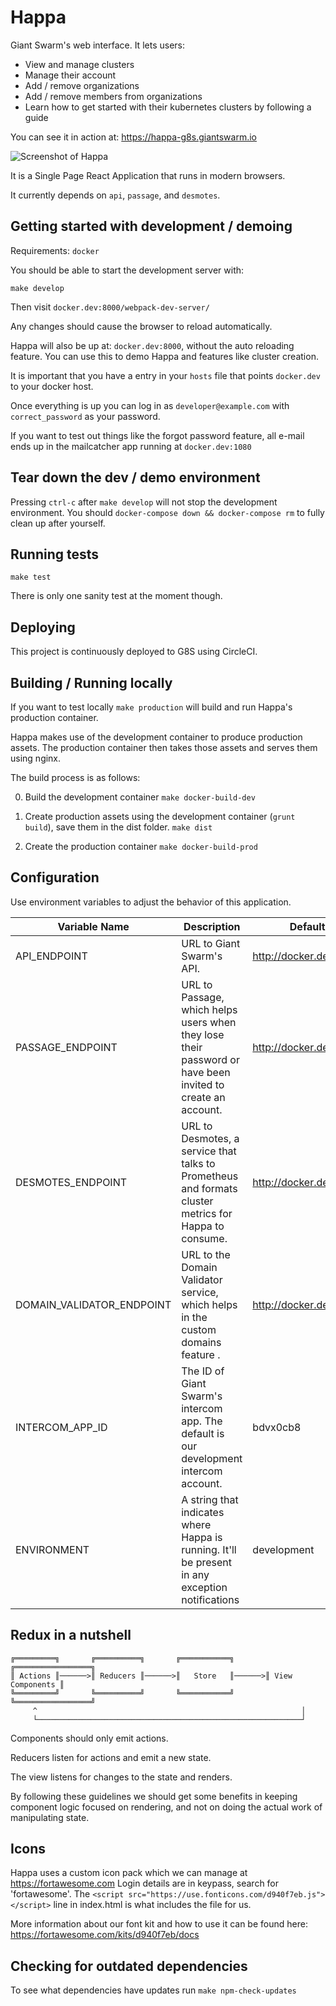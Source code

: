 Happa
=====

Giant Swarm's web interface. It lets users:

- View and manage clusters
- Manage their account
- Add / remove organizations
- Add / remove members from organizations
- Learn how to get started with their kubernetes clusters by following a guide

You can see it in action at: https://happa-g8s.giantswarm.io

![Screenshot of Happa](https://cloud.githubusercontent.com/assets/455309/22954790/c31fb514-f318-11e6-8ca3-33cece9e9094.png)

It is a Single Page React Application that runs in modern browsers.

It currently depends on `api`, `passage`, and `desmotes`.

## Getting started with development / demoing

Requirements: `docker`

You should be able to start the development server with:

`make develop`

Then visit `docker.dev:8000/webpack-dev-server/`

Any changes should cause the browser to reload automatically.

Happa will also be up at: `docker.dev:8000`, without the auto reloading feature.
You can use this to demo Happa and features like cluster creation.

It is important that you have a entry in your `hosts` file that points `docker.dev`
to your docker host.

Once everything is up you can log in as `developer@example.com` with
`correct_password` as your password.

If you want to test out things like the forgot password feature, all e-mail ends up in
the mailcatcher app running at `docker.dev:1080`

## Tear down the dev / demo environment

Pressing `ctrl-c` after `make develop` will not stop the development environment.
You should `docker-compose down && docker-compose rm` to fully clean up
after yourself.

Running tests
-------------

`make test`

There is only one sanity test at the moment though.

Deploying
---------

This project is continuously deployed to G8S using CircleCI.

Building / Running locally
--------------------------

If you want to test locally `make production` will build and run
Happa's production container.

Happa makes use of the development container to produce production assets.
The production container then takes those assets and serves them using nginx.

The build process is as follows:

0. Build the development container `make docker-build-dev`

1. Create production assets using the development container (`grunt build`), save them in the
dist folder. `make dist`

2. Create the production container `make docker-build-prod`

Configuration
-------------

Use environment variables to adjust the behavior of this application.

|Variable Name|Description|Default|
|-------------|-----------|-------|
|API_ENDPOINT |URL to Giant Swarm's API.|http://docker.dev:9000|
|PASSAGE_ENDPOINT|URL to Passage, which helps users when they lose their password or have been invited to create an account.|http://docker.dev:5001|
|DESMOTES_ENDPOINT|URL to Desmotes, a service that talks to Prometheus and formats cluster metrics for Happa to consume.|http://docker.dev:9001|
|DOMAIN_VALIDATOR_ENDPOINT|URL to the Domain Validator service, which helps in the custom domains feature .|http://docker.dev:5001|
|INTERCOM_APP_ID|The ID of Giant Swarm's intercom app. The default is our development intercom account.|bdvx0cb8|
|ENVIRONMENT  |A string that indicates where Happa is running. It'll be present in any exception notifications|development|


Redux in a nutshell
--------------------
```
╔═════════╗       ╔══════════╗       ╔═══════════╗       ╔═════════════════╗
║ Actions ║──────>║ Reducers ║──────>║   Store   ║──────>║ View Components ║
╚═════════╝       ╚══════════╝       ╚═══════════╝       ╚═════════════════╝
     ^                                                           │
     └───────────────────────────────────────────────────────────┘
```
Components should only emit actions.

Reducers listen for actions and emit a new state.

The view listens for changes to the state and renders.

By following these guidelines we should get some benefits in keeping component
logic focused on rendering, and not on doing the actual work of manipulating
state.

Icons
-----

Happa uses a custom icon pack which we can manage at https://fortawesome.com
Login details are in keypass, search for 'fortawesome'.
The `<script src="https://use.fonticons.com/d940f7eb.js"></script>` line in
index.html is what includes the file for us.

More information about our font kit and how to use it can be found here:
https://fortawesome.com/kits/d940f7eb/docs


Checking for outdated dependencies
----------------------------------

To see what dependencies have updates run `make npm-check-updates`